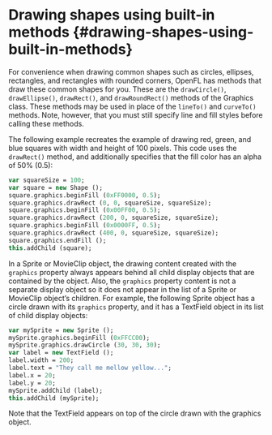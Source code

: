 # Drawing shapes using built-in methods {#drawing-shapes-using-built-in-methods}

For convenience when drawing common shapes such as circles, ellipses, rectangles, and rectangles with rounded corners, OpenFL has methods that draw these common shapes for you. These are the `drawCircle()`, `drawEllipse()`, `drawRect()`, and `drawRoundRect()` methods of the Graphics class. These methods may be used in place of the `lineTo()` and `curveTo()` methods. Note, however, that you must still specify line and fill styles before calling these methods.

The following example recreates the example of drawing red, green, and blue squares with width and height of 100 pixels. This code uses the `drawRect()` method, and additionally specifies that the fill color has an alpha of 50% (0.5):

```haxe
var squareSize = 100;
var square = new Shape ();
square.graphics.beginFill (0xFF0000, 0.5);
square.graphics.drawRect (0, 0, squareSize, squareSize);
square.graphics.beginFill (0x00FF00, 0.5);
square.graphics.drawRect (200, 0, squareSize, squareSize);
square.graphics.beginFill (0x0000FF, 0.5);
square.graphics.drawRect (400, 0, squareSize, squareSize);
square.graphics.endFill ();
this.addChild (square);
```

In a Sprite or MovieClip object, the drawing content created with the `graphics` property always appears behind all child display objects that are contained by the object. Also, the `graphics` property content is not a separate display object so it does not appear in the list of a Sprite or MovieClip object’s children. For example, the following Sprite object has a circle drawn with its `graphics` property, and it has a TextField object in its list of child display objects:

```haxe
var mySprite = new Sprite ();
mySprite.graphics.beginFill (0xFFCC00);
mySprite.graphics.drawCircle (30, 30, 30);
var label = new TextField ();
label.width = 200;
label.text = "They call me mellow yellow...";
label.x = 20;
label.y = 20;
mySprite.addChild (label);
this.addChild (mySprite);
```

Note that the TextField appears on top of the circle drawn with the graphics object.